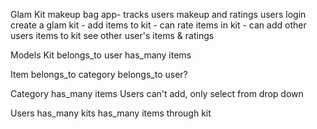Glam Kit
  makeup bag app- tracks users makeup and ratings
  users login
    create a glam kit
      - add items to kit
      - can rate items in kit
      - can add other users items to kit
    see other user's items & ratings

Models
  Kit
    belongs_to user
    has_many items

  Item
    belongs_to category
    belongs_to user?

  Category
    has_many items
    Users can't add, only select from drop down

  Users
    has_many kits
    has_many items through kit
